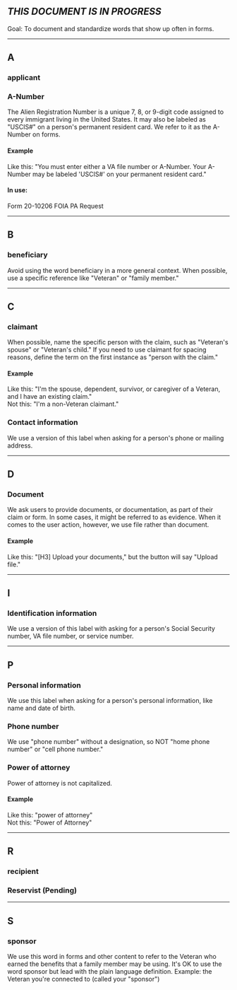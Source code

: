 ## _THIS DOCUMENT IS IN PROGRESS_

Goal: To document and standardize words that show up often in forms. 

---   
## A 

### applicant

### A-Number   
The Alien Registration Number is a unique 7, 8, or 9-digit code assigned to every immigrant living in the United States. It may also be labeled as "USCIS#" on a person's permanent resident card. We refer to it as the A-Number on forms.   
#### Example   
Like this: "You must enter either a VA file number or A-Number. Your A-Number may be labeled 'USCIS#' on your permanent resident card."   
#### In use:   
Form 20-10206 FOIA PA Request  

--- 
## B

### beneficiary
Avoid using the word beneficiary in a more general context. When possible, use a specific reference like "Veteran" or "family member."

--- 
## C   

### claimant   
When possible, name the specific person with the claim, such as "Veteran's spouse" or "Veteran's child." If you need to use claimant for spacing reasons, define the term on the first instance as "person with the claim."   
#### Example   
Like this: "I'm the spouse, dependent, survivor, or caregiver of a Veteran, and I have an existing claim."   
Not this: "I'm a non-Veteran claimant."   

### Contact information   
We use a version of this label when asking for a person's phone or mailing address.  

---
## D   

### Document
We ask users to provide documents, or documentation, as part of their claim or form. In some cases, it might be referred to as evidence. When it comes to the user action, however, we use file rather than document.   
#### Example  
Like this: "[H3] Upload your documents," but the button will say "Upload file."

---
   
## I   

### Identification information   
We use a version of this label with asking for a person's Social Security number, VA file number, or service number.   

---   

## P   

### Personal information   
We use this label when asking for a person's personal information, like name and date of birth.   

### Phone number   
We use "phone number" without a designation, so NOT "home phone number" or "cell phone number."   

### Power of attorney   
Power of attorney is not capitalized.   
#### Example   
Like this: "power of attorney"   
Not this: "Power of Attorney"   

---   

## R   

### recipient

### Reservist (Pending)

---   

## S

### sponsor
We use this word in forms and other content to refer to the Veteran who earned the benefits that a family member may be using. It's OK to use the word sponsor but lead with the plain language definition. Example: the Veteran you're connected to (called your "sponsor")
